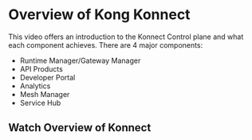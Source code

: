 # Overview of Kong Konnect

This video offers an introduction to the Konnect Control plane and what each component achieves. There are 4 major components:

- Runtime Manager/Gateway Manager
- API Products
- Developer Portal
- Analytics
- Mesh Manager
- Service Hub

## Watch Overview of Konnect

<!---
[![Useful resource links](./images/docs.png)](https://youtu.be/ "Useful resource links")
-->
